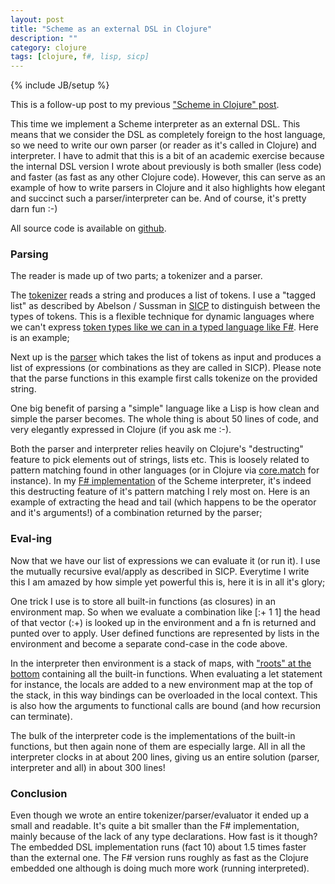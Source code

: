 ```yaml
---
layout: post
title: "Scheme as an external DSL in Clojure"
description: ""
category: clojure
tags: [clojure, f#, lisp, sicp]
---
```

{% include JB/setup %}

This is a follow-up post to my previous ["Scheme in Clojure" post](/clojure/2011/11/29/scheme-as-an-embedded-dsl-in-clojure/).

This time we implement a Scheme interpreter as an external DSL. This means that we consider the DSL as completely foreign to the host language, so we need to write our own parser (or reader as it's called in Clojure) and interpreter. I have to admit that this is a bit of an academic exercise because the internal DSL version I wrote about previously is both smaller (less code) and faster (as fast as any other Clojure code). However, this can serve as an example of how to write parsers in Clojure and it also highlights how elegant and succinct such a parser/interpreter can be. And of course, it's pretty darn fun :-)

All source code is available on <a href="https://github.com/martintrojer/scheme-clojure">github</a>.

### Parsing
The reader is made up of two parts; a tokenizer and a parser.

The <a href="https://github.com/martintrojer/scheme-clojure/blob/master/external/src/mtscheme/parser.clj#L5">tokenizer</a> reads a string and produces a list of tokens. I use a "tagged list" as described by Abelson / Sussman in <a href="http://mitpress.mit.edu/sicp/">SICP</a> to distinguish between the types of tokens. This is a flexible technique for dynamic languages where we can't express <a href="https://github.com/martintrojer/scheme-fsharp/blob/master/parser.fs#L14">token types like we can in a typed language like F#</a>. Here is an example;
<script src="https://gist.github.com/1694263.js?file=token-example.clj"> </script>
Next up is the <a href="https://github.com/martintrojer/scheme-clojure/blob/master/external/src/mtscheme/parser.clj#L54">parser</a> which takes the list of tokens as input and produces a list of expressions (or combinations as they are called in SICP). Please note that the parse functions in this example first calls tokenize on the provided string.
<script src="https://gist.github.com/1694263.js?file=parsing-example.clj"> </script>
One big benefit of parsing a "simple" language like a Lisp is how clean and simple the parser becomes. The whole thing is about 50 lines of code, and very elegantly expressed in Clojure (if you ask me :-).

Both the parser and interpreter relies heavily on Clojure's "destructing" feature to pick elements out of strings, lists etc. This is loosely related to pattern matching found in other languages (or in Clojure via <a href="https://github.com/clojure/core.match">core.match</a> for instance). In my <a href="http://martinsprogrammingblog.blogspot.com/2011/11/scheming-in-f.html">F# implementation</a> of the Scheme interpreter, it's indeed this destructing feature of it's pattern matching I rely most on. Here is an example of extracting the head and tail (which happens to be the operator and it's arguments!) of a combination returned by the parser; <script src="https://gist.github.com/1694263.js?file=destruct.clj"> </script>

### Eval-ing
Now that we have our list of expressions we can evaluate it (or run it). I use the mutually recursive eval/apply as described in SICP. Everytime I write this I am amazed by how simple yet powerful this is, here it is in all it's glory;
<script src="https://gist.github.com/1694263.js?file=eval-apply.clj"> </script>
One trick I use is to store all built-in functions (as closures) in an environment map. So when we evaluate a combination like \[:+ 1 1\] the head of that vector (:+) is looked up in the environment and a fn is returned and punted over to apply.&nbsp;User defined functions are represented by lists in the environment and become a separate cond-case in the code above.

In the interpreter then environment is a stack of maps, with <a href="https://github.com/martintrojer/scheme-clojure/blob/master/external/src/mtscheme/interpreter.clj#L226">"roots" at the bottom</a> containing all the built-in functions. When evaluating a let statement for instance, the locals are added to a new environment map at the top of the stack, in this way bindings can be overloaded in the local context. This is also how the arguments to functional calls are bound (and how recursion can terminate).

The bulk of the interpreter code is the implementations of the built-in functions, but then again none of them are especially large. All in all the interpreter clocks in at about 200 lines, giving us an entire solution (parser, interpreter and all) in about 300 lines!

### Conclusion
Even though we wrote an entire tokenizer/parser/evaluator it ended up a small and readable. It's quite a bit smaller than the F# implementation, mainly because of the lack of any type declarations. How fast is it though? The embedded DSL implementation runs (fact 10) about 1.5 times faster than the external one. The F# version runs roughly as fast as the Clojure embedded one although is doing much more work (running interpreted).
<script src="https://gist.github.com/1694263.js?file=repl-example.clj"> </script>

